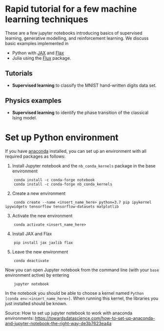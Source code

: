 # Rapid tutorial for a few machine learning techniques

These are a few jupyter notebooks introducing basics of supervised learning, generative modelling, and reinforcement learning.
We discuss basic examples implemented in 
* Python with [JAX](https://github.com/google/jax) and [Flax](https://github.com/google/flax)
* Julia using the [Flux](https://fluxml.ai/Flux.jl/stable/) package.

## Tutorials

* **Supervised learning** to classify the MNIST hand-written digits data set.

## Physics examples

* **Supervised learning** to identify the phase transition of the classical Ising model.

# Set up Python environment

If you have [anaconda](https://www.anaconda.com/products/individual) installed, you can set up an environment with all required packages as follows:

1. Install Jupyter notebook and the `nb_conda_kernels` package in the base environment
```
    conda install -c conda-forge notebook
    conda install -c conda-forge nb_conda_kernels
```
2. Create a new environment
```
    conda create --name <insert_name_here> python=3.7 pip ipykernel ipywidgets tensorflow tensorflow-datasets matplotlib
```
3. Activate the new environment
```
    conda activate <insert_name_here>
```
4. Install JAX and Flax
```
    pip install jax jaxlib flax
```
5. Leave the new environment
```
    conda deactivate
```

Now you can open Jupyter notebook from the command line (with your `base` environment active) by entering
```
    jupyter notebook
```
In the notebook you should be able to choose a kernel named `Python [conda env:<insert_name_here>]`. When running this kernel, the libraries you just installed should be known.

Source: How to set up jupyter notebook to work with anaconda environments: https://towardsdatascience.com/how-to-set-up-anaconda-and-jupyter-notebook-the-right-way-de3b7623ea4a
